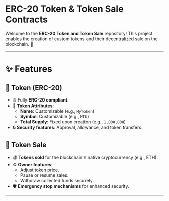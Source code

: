 #  **ERC-20 Token & Token Sale Contracts**   

Welcome to the **ERC-20 Token and Token Sale** repository! This project enables the creation of custom tokens and their decentralized sale on the blockchain. 🚀  

---

# ✨ **Features**  

## 🔹 **Token (ERC-20)**  

- 🌐 Fully **ERC-20 compliant**.  
- 💼 **Token Attributes**:
  - **Name**: Customizable (e.g., `MyToken`)  
  - **Symbol**: Customizable (e.g., `MTK`)  
  - **Total Supply**: Fixed upon creation (e.g., `1,000,000`)  
- 🔒 **Security features**: Approval, allowance, and token transfers.  

## 🔸 **Token Sale**  

- 💰 **Tokens sold** for the blockchain's native cryptocurrency (e.g., ETH).  
- ⚙️ **Owner features**:
  - Adjust token price.
  - Pause or resume sales.
  - Withdraw collected funds securely.  
- 🛡️ **Emergency stop mechanisms** for enhanced security.  

---

